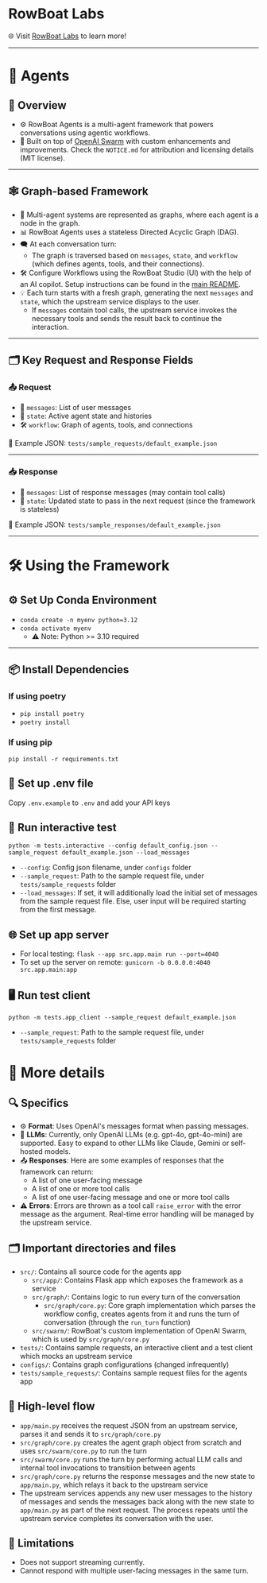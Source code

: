 # RowBoat Labs  
🌐 Visit [RowBoat Labs](https://www.rowboatlabs.com) to learn more!  

---

# 🤖 Agents

## 📝 Overview  
- ⚙️ RowBoat Agents is a multi-agent framework that powers conversations using agentic workflows.  
- 🚀 Built on top of [OpenAI Swarm](https://github.com/openai/swarm) with custom enhancements and improvements. Check the `NOTICE.md` for attribution and licensing details (MIT license).  

---

## 🕸️ Graph-based Framework  
- 🔄 Multi-agent systems are represented as graphs, where each agent is a node in the graph.  
- 📊 RowBoat Agents uses a stateless Directed Acyclic Graph (DAG).  
- 🗨️ At each conversation turn:  
  - The graph is traversed based on `messages`, `state`, and `workflow` (which defines agents, tools, and their connections).  
- 🛠️ Configure Workflows using the RowBoat Studio (UI) with the help of an AI copilot. Setup instructions can be found in the [main README](https://github.com/rowboatlabs/rowboat/tree/dev).  
- 💡 Each turn starts with a fresh graph, generating the next `messages` and `state`, which the upstream service displays to the user.  
  - If `messages` contain tool calls, the upstream service invokes the necessary tools and sends the result back to continue the interaction.

---

## 🗂️ Key Request and Response Fields

### 📤 Request  
- 📝 `messages`: List of user messages  
- 🔄 `state`: Active agent state and histories  
- 🛠️ `workflow`: Graph of agents, tools, and connections  

📁 Example JSON: `tests/sample_requests/default_example.json`  

---

### 📥 Response  
- 📝 `messages`: List of response messages (may contain tool calls)  
- 🔄 `state`: Updated state to pass in the next request (since the framework is stateless)  

📁 Example JSON: `tests/sample_responses/default_example.json`  

---

# 🛠️ Using the Framework

## ⚙️ Set Up Conda Environment  
- `conda create -n myenv python=3.12`  
- `conda activate myenv`  
  - ⚠️ Note: Python >= 3.10 required  

---

## 📦 Install Dependencies

### If using poetry
- `pip install poetry`
- `poetry install`

### If using pip
`pip install -r requirements.txt`

## 🔑 Set up .env file
Copy `.env.example` to `.env` and add your API keys

## 🧪 Run interactive test
`python -m tests.interactive --config default_config.json --sample_request default_example.json --load_messages`
- `--config`: Config json filename, under `configs` folder
- `--sample_request`: Path to the sample request file, under `tests/sample_requests` folder
- `--load_messages`: If set, it will additionally load the initial set of messages from the sample request file. Else, user input will be required starting from the first message.

## 🌐 Set up app server

- For local testing: `flask --app src.app.main run --port=4040`
- To set up the server on remote: `gunicorn -b 0.0.0.0:4040 src.app.main:app`

## 🖥️ Run test client
`python -m tests.app_client --sample_request default_example.json`
- `--sample_request`: Path to the sample request file, under `tests/sample_requests` folder

# 📖 More details

## 🔍 Specifics
- ⚙️ **Format**: Uses OpenAI's messages format when passing messages. 
- 🤖 **LLMs**: Currently, only OpenAI LLMs (e.g. gpt-4o, gpt-4o-mini) are supported. Easy to expand to other LLMs like Claude, Gemini or self-hosted models.
- 📤 **Responses**: Here are some examples of responses that the framework can return:
  - A list of one user-facing message
  - A list of one or more tool calls
  - A list of one user-facing message and one or more tool calls
- ⚠️ **Errors**: Errors are thrown as a tool call `raise_error` with the error message as the argument. Real-time error handling will be managed by the upstream service. 

## 🗂️ Important directories and files
- `src/`: Contains all source code for the agents app
  - `src/app/`: Contains Flask app which exposes the framework as a service
  - `src/graph/`: Contains logic to run every turn of the conversation
    - `src/graph/core.py`: Core graph implementation which parses the workflow config, creates agents from it and runs the turn of conversation (through the `run_turn` function)
  - `src/swarm/`: RowBoat's custom implementation of OpenAI Swarm, which is used by `src/graph/core.py`
- `tests/`: Contains sample requests, an interactive client and a test client which mocks an upstream service
- `configs/`: Contains graph configurations (changed infrequently)
- `tests/sample_requests/`: Contains sample request files for the agents app

## 🔄 High-level flow
- `app/main.py` receives the request JSON from an upstream service, parses it and sends it to `src/graph/core.py`
- `src/graph/core.py` creates the agent graph object from scratch and uses `src/swarm/core.py` to run the turn
- `src/swarm/core.py` runs the turn by performing actual LLM calls and internal tool invocations to transitiion between agents
- `src/graph/core.py` returns the response messages and the new state to `app/main.py`, which relays it back to the upstream service
- The upstream services appends any new user messages to the history of messages and sends the messages back along with the new state to `app/main.py` as part of the next request. The process repeats until the upstream service completes its conversation with the user.

## 🚫 Limitations
- Does not support streaming currently.
- Cannot respond with multiple user-facing messages in the same turn.